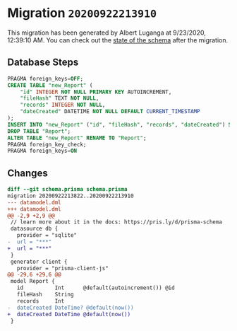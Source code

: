 # Migration `20200922213910`

This migration has been generated by Albert Luganga at 9/23/2020, 12:39:10 AM.
You can check out the [state of the schema](./schema.prisma) after the migration.

## Database Steps

```sql
PRAGMA foreign_keys=OFF;
CREATE TABLE "new_Report" (
    "id" INTEGER NOT NULL PRIMARY KEY AUTOINCREMENT,
    "fileHash" TEXT NOT NULL,
    "records" INTEGER NOT NULL,
    "dateCreated" DATETIME NOT NULL DEFAULT CURRENT_TIMESTAMP
);
INSERT INTO "new_Report" ("id", "fileHash", "records", "dateCreated") SELECT "id", "fileHash", "records", coalesce("dateCreated", CURRENT_TIMESTAMP) AS "dateCreated" FROM "Report";
DROP TABLE "Report";
ALTER TABLE "new_Report" RENAME TO "Report";
PRAGMA foreign_key_check;
PRAGMA foreign_keys=ON
```

## Changes

```diff
diff --git schema.prisma schema.prisma
migration 20200922213822..20200922213910
--- datamodel.dml
+++ datamodel.dml
@@ -2,9 +2,9 @@
 // learn more about it in the docs: https://pris.ly/d/prisma-schema
 datasource db {
   provider = "sqlite"
-  url = "***"
+  url = "***"
 }
 generator client {
   provider = "prisma-client-js"
@@ -29,6 +29,6 @@
 model Report {
   id          Int      @default(autoincrement()) @id
   fileHash    String
   records     Int
-  dateCreated DateTime? @default(now())
+  dateCreated DateTime @default(now())
 }
```


